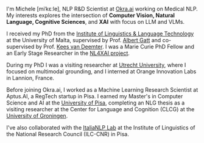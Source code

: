 I'm Michele [miˈkɛːle], NLP R&D Scientist at [Okra.ai](https://okra.ai/) working on Medical NLP.
My interests explores the intersection of **Computer Vision, Natural Language, Cognitive Sciences**, and **XAI** with focus on LLM and VLMs.

I received my PhD from the [Institute of Linguistics & Language Technology](https://www.um.edu.mt/linguistics/) at the University of Malta, supervised by Prof. [Albert Gatt](https://albertgatt.github.io/) and co-supervised by Prof. [Kees van Deemter](https://www.uu.nl/staff/CJvanDeemter). I was a Marie Curie PhD Fellow and an Early Stage Researcher in the [NL4XAI project](https://nl4xai.eu/).

During my PhD I was a visiting researcher at [Utrecht University](https://www.uu.nl/en), where I focused on multimodal grounding, and I interned at Orange Innovation Labs in Lannion, France.

Before joining Okra.ai, I worked as a Machine Learning Research Scientist at Aptus.AI, a RegTech startup in Pisa. I earned my Master's in Computer Science and AI at the [University of Pisa](https://www.unipi.it/), completing an NLG thesis as a visiting researcher at the Center for Language and Cognition (CLCG) at the [University of Groningen](https://www.rug.nl/research/clcg/?lang=en).

I've also collaborated with the [ItaliaNLP Lab](http://www.italianlp.it/) at the Institute of Linguistics of the National Research Council (ILC-CNR) in Pisa.